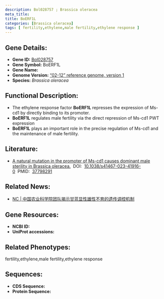 ```yaml
---
description: Bol028757 ; Brassica oleracea
meta_title:
title: BoERF1L
categories: [Brassica oleracea]
tags: [ fertility,ethylene,male fertility,ethylene response ]
---
```


## Gene Details:
- **Gene ID:**	[Bol028757]()
- **Gene Symbol:** BoERF1L
- **Gene Name:** 
- **Genome Version:** [“02-12” reference genome, version 1]()
- **Species:** *Brassica oleracea*

## Functional Description:
   - The ethylene response factor **BoERF1L** represses the expression of Ms-cd1 by directly binding to its promoter.
   - **BoERF1L** regulates male fertility via the direct repression of Ms-cd1 PWT expression
   - **BoERF1L** plays an important role in the precise regulation of Ms-cd1 and the maintenance of male fertility.

## Literature:
   - [A natural mutation in the promoter of Ms-cd1 causes dominant male sterility in Brassica oleracea.]( https://www.nature.com/articles/s41467-023-41916-0#Sec26)&nbsp;&nbsp;DOI:&nbsp;&nbsp;[10.1038/s41467-023-41916-0](https://www.nature.com/articles/s41467-023-41916-0#Sec26)&nbsp;&nbsp;PMID:&nbsp;&nbsp;[37798291](https://pubmed.ncbi.nlm.nih.gov/37798291/)

## Related News:
   - [NC | 中国农业科学院团队揭示甘蓝显性雄性不育的遗传调控机制](https://mp.weixin.qq.com/s?__biz=MzIyOTY2NDYyNQ==&mid=2247582564&idx=4&sn=1c19e5a22547c155afe65813362fd7ec&chksm=6178f638866cb78849bf364184d93297c38009786836a783ceae9f285fde3ec48a984e24acd6&scene=27#wechat_redirect)

## Gene Resources:
- **NCBI ID:** [](https://www.ncbi.nlm.nih.gov/gene/?term=)
- **UniProt accessions:** [](https://www.uniprot.org/uniprotkb//entry)

## Related Phenotypes:
fertility,ethylene,male fertility,ethylene response

## Sequences:
- **CDS Sequence:**
- **Protein Sequence:**
